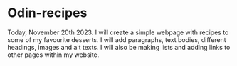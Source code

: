 # Odin-recipes

Today, November 20th 2023. I will create a simple webpage with recipes to some of my favourite desserts. I will add paragraphs, text bodies, different headings, images and alt texts. I will also be making lists and adding links to other pages within my website.
